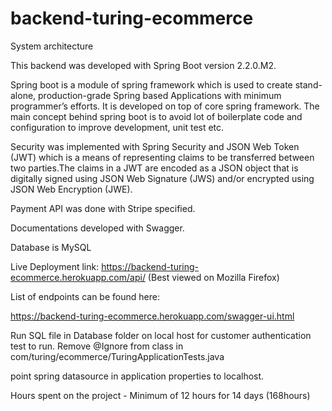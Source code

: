 # backend-turing-ecommerce

System architecture

This backend was developed with Spring Boot version 2.2.0.M2. 

Spring boot is a module of spring framework which is used to create stand-alone, production-grade Spring based Applications with minimum programmer’s efforts. It is developed on top of core spring framework. The main concept behind spring boot is to avoid lot of boilerplate code and configuration to improve development, unit test etc. 

Security was implemented with Spring Security and JSON Web Token (JWT) which is a means of representing claims to be transferred between two parties.The claims in a JWT are encoded as a JSON object that is digitally signed using JSON Web Signature (JWS) and/or encrypted using JSON Web Encryption (JWE).

Payment API was done with Stripe specified.

Documentations developed with Swagger.

Database is MySQL

Live Deployment link: https://backend-turing-ecommerce.herokuapp.com/api/ (Best viewed on Mozilla Firefox)


List of endpoints can be found here:

https://backend-turing-ecommerce.herokuapp.com/swagger-ui.html


Run SQL file in Database folder on local host for customer authentication test to run. Remove @Ignore from class in com/turing/ecommerce/TuringApplicationTests.java

point spring datasource in application properties to localhost. 



Hours spent on the project - Minimum of 12 hours for 14 days (168hours)


